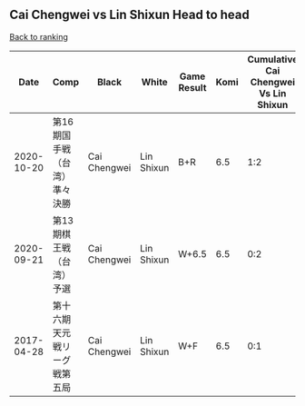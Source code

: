 ## Cai Chengwei vs Lin Shixun Head to head

[Back to ranking](../../index.md)




| **Date** | **Comp** | **Black** | **White** | **Game Result** | **Komi** | **Cumulative Cai Chengwei Vs Lin Shixun** | **Cai Chengwei Streak** | **Lin Shixun Streak** | 
| --- | --- | --- | --- | --- | --- | --- | --- | --- |
| 2020-10-20 | 第16期国手戦（台湾）準々決勝 | Cai Chengwei | Lin Shixun | B+R | 6.5 | 1:2 | 1 | 0 | 
| 2020-09-21 | 第13期棋王戦（台湾）予選 | Cai Chengwei | Lin Shixun | W+6.5 | 6.5 | 0:2 | 0 | 2 | 
| 2017-04-28 | 第十六期天元戦リーグ戦第五局 | Cai Chengwei | Lin Shixun | W+F | 6.5 | 0:1 | 0 | 1 |




